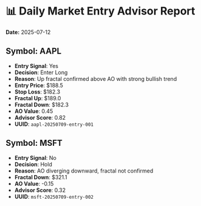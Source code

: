 # 📊 Daily Market Entry Advisor Report
**Date:** 2025-07-12

## Symbol: AAPL
- **Entry Signal**: Yes
- **Decision**: Enter Long
- **Reason**: Up fractal confirmed above AO with strong bullish trend
- **Entry Price**: $188.5
- **Stop Loss**: $182.3
- **Fractal Up**: $189.0
- **Fractal Down**: $182.3
- **AO Value**: 0.45
- **Advisor Score**: 0.82
- **UUID**: `aapl-20250709-entry-001`

## Symbol: MSFT
- **Entry Signal**: No
- **Decision**: Hold
- **Reason**: AO diverging downward, fractal not confirmed
- **Fractal Down**: $321.1
- **AO Value**: -0.15
- **Advisor Score**: 0.32
- **UUID**: `msft-20250709-entry-002`
